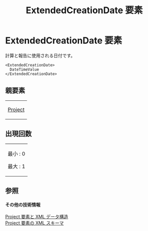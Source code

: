 ﻿---
title: ExtendedCreationDate 要素
TOCTitle: ExtendedCreationDate 要素
ms:assetid: 9b8bbf23-c5e5-4868-8cca-ddd8fcfe5288
ms:mtpsurl: https://msdn.microsoft.com/ja-jp/library/Bb968606(v=office.12)
ms:contentKeyID: 16743099
ms.date: 06/30/2008
mtps_version: v=office.12
ms.translationtype: HT
---

# ExtendedCreationDate 要素

計算と報告に使用される日付です。

    <ExtendedCreationDate>
      DateTimeValue
    </ExtendedCreationDate>

## 親要素

<table>
<colgroup>
<col style="width: 100%" />
</colgroup>
<tbody>
<tr class="odd">
<td><p><a href="project-element.md">Project</a></p></td>
</tr>
</tbody>
</table>


## 出現回数


<table>
<colgroup>
<col style="width: 100%" />
</colgroup>
<tbody>
<tr class="odd">
<td><p>最小 : 0</p>
<p>最大 : 1</p></td>
</tr>
</tbody>
</table>


## 参照

#### その他の技術情報

[Project 要素と XML データ構造](project-elements-and-xml-structure.md)  
[Project 要素の XML スキーマ](xml-schema-for-the-project-element.md)

